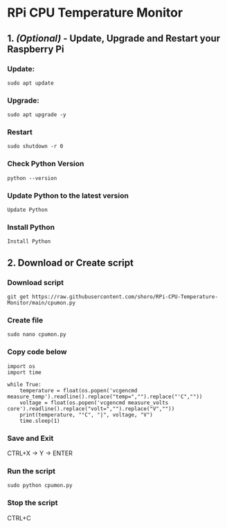 # RPi CPU Temperature Monitor

## 1. <em>(Optional)</em> - Update, Upgrade and Restart your Raspberry Pi 

### Update:
```
sudo apt update
```
### Upgrade:
```
sudo apt upgrade -y
```
### Restart
```
sudo shutdown -r 0
```

### Check Python Version

```
python --version
```

### Update Python to the latest version
```
Update Python
```

### Install Python

```
Install Python
```

## 2. Download or Create script

### Download script
```
git get https://raw.githubusercontent.com/shoro/RPi-CPU-Temperature-Monitor/main/cpumon.py
```

### Create file

```
sudo nano cpumon.py
```

### Copy code below

```
import os
import time

while True:
    temperature = float(os.popen('vcgencmd measure_temp').readline().replace("temp=","").replace("'C",""))
    voltage = float(os.popen('vcgencmd measure_volts core').readline().replace("volt=","").replace("V",""))
    print(temperature, "°C", "|", voltage, "V")
    time.sleep(1)
```

### Save and Exit

CTRL+X -> Y -> ENTER

### Run the script

```
sudo python cpumon.py
```

### Stop the script

CTRL+C
